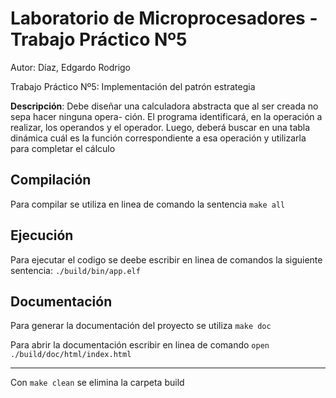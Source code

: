 # Laboratorio de Microprocesadores - Trabajo Práctico Nº5

Autor: Díaz, Edgardo Rodrigo

Trabajo Práctico Nº5: Implementación del patrón estrategia

**Descripción**: Debe diseñar una calculadora abstracta que al ser creada no sepa hacer ninguna opera-
ción. El programa identificará, en la operación a realizar, los operandos y el operador. Luego,
deberá buscar en una tabla dinámica cuál es la función correspondiente a esa operación y
utilizarla para completar el cálculo

## Compilación

Para compilar se utiliza en linea de comando la sentencia `make all`

## Ejecución

Para ejecutar el codigo se deebe escribir en linea de comandos la siguiente sentencia:
`./build/bin/app.elf `

## Documentación

Para generar la documentación del proyecto se utiliza `make doc`

Para abrir la documentación escribir en linea de comando `open ./build/doc/html/index.html`
- - - -

Con `make clean` se elimina la carpeta build
